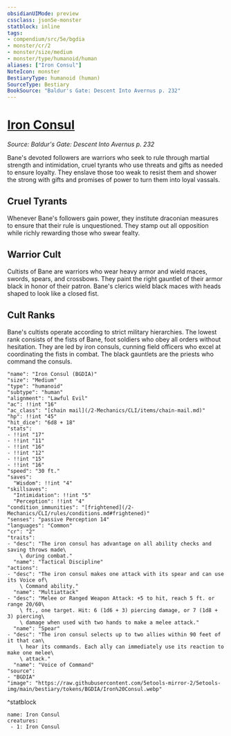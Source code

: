 ```yaml
---
obsidianUIMode: preview
cssclass: json5e-monster
statblock: inline
tags:
- compendium/src/5e/bgdia
- monster/cr/2
- monster/size/medium
- monster/type/humanoid/human
aliases: ["Iron Consul"]
NoteIcon: monster
BestiaryType: humanoid (human)
SourceType: Bestiary
BookSource: "Baldur's Gate: Descent Into Avernus p. 232"
---
```

# [Iron Consul](2-Mechanics/CLI/bestiary/humanoid/iron-consul-bgdia.md)
*Source: Baldur's Gate: Descent Into Avernus p. 232*  

Bane's devoted followers are warriors who seek to rule through martial strength and intimidation, cruel tyrants who use threats and gifts as needed to ensure loyalty. They enslave those too weak to resist them and shower the strong with gifts and promises of power to turn them into loyal vassals.

## Cruel Tyrants

Whenever Bane's followers gain power, they institute draconian measures to ensure that their rule is unquestioned. They stamp out all opposition while richly rewarding those who swear fealty.

## Warrior Cult

Cultists of Bane are warriors who wear heavy armor and wield maces, swords, spears, and crossbows. They paint the right gauntlet of their armor black in honor of their patron. Bane's clerics wield black maces with heads shaped to look like a closed fist.

## Cult Ranks

Bane's cultists operate according to strict military hierarchies. The lowest rank consists of the fists of Bane, foot soldiers who obey all orders without hesitation. They are led by iron consuls, cunning field officers who excel at coordinating the fists in combat. The black gauntlets are the priests who command the consuls.

```statblock
"name": "Iron Consul (BGDIA)"
"size": "Medium"
"type": "humanoid"
"subtype": "human"
"alignment": "Lawful Evil"
"ac": !!int "16"
"ac_class": "[chain mail](/2-Mechanics/CLI/items/chain-mail.md)"
"hp": !!int "45"
"hit_dice": "6d8 + 18"
"stats":
- !!int "17"
- !!int "11"
- !!int "16"
- !!int "12"
- !!int "15"
- !!int "16"
"speed": "30 ft."
"saves":
  "Wisdom": !!int "4"
"skillsaves":
  "Intimidation": !!int "5"
  "Perception": !!int "4"
"condition_immunities": "[frightened](/2-Mechanics/CLI/rules/conditions.md#frightened)"
"senses": "passive Perception 14"
"languages": "Common"
"cr": "2"
"traits":
- "desc": "The iron consul has advantage on all ability checks and saving throws made\
    \ during combat."
  "name": "Tactical Discipline"
"actions":
- "desc": "The iron consul makes one attack with its spear and can use its Voice of\
    \ Command ability."
  "name": "Multiattack"
- "desc": "Melee or Ranged Weapon Attack: +5 to hit, reach 5 ft. or range 20/60\
    \ ft., one target. Hit: 6 (1d6 + 3) piercing damage, or 7 (1d8 + 3) piercing\
    \ damage when used with two hands to make a melee attack."
  "name": "Spear"
- "desc": "The iron consul selects up to two allies within 90 feet of it that can\
    \ hear its commands. Each ally can immediately use its reaction to make one melee\
    \ attack."
  "name": "Voice of Command"
"source":
- "BGDIA"
"image": "https://raw.githubusercontent.com/5etools-mirror-2/5etools-img/main/bestiary/tokens/BGDIA/Iron%20Consul.webp"
```
^statblock

```encounter-table
name: Iron Consul
creatures:
 - 1: Iron Consul
```